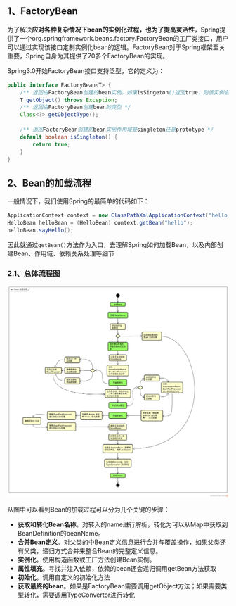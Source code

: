 ## 1、FactoryBean

为了解决**应对各种复杂情况下bean的实例化过程，也为了提高灵活性**，Spring提供了一个org.springframework.beans.factory.FactoryBean的工厂类接口，用户可以通过实现该接口定制实例化bean的逻辑。FactoryBean对于Spring框架至关重要，Spring自身为其提供了70多个FactoryBean的实现。

Spring3.0开始FactoryBean接口支持泛型，它的定义为：

```java
public interface FactoryBean<T> {
	/** 返回由FactoryBean创建的bean实例，如果isSingeton()返回true，则该实例会被放入到Spring容器的单实力池中 */
	T getObject() throws Exception;
	/** 返回由FactoryBean创建bean的类型 */
	Class<?> getObjectType();

	/** 返回FactoryBean创建的bean实例作用域是singleton还是prototype */
	default boolean isSingleton() {
		return true;
	}
}
```



## 2、Bean的加载流程

一般情况下，我们使用Spring的最简单的代码如下：

```java
ApplicationContext context = new ClassPathXmlApplicationContext("hello.xml");
HelloBean helloBean = (HelloBean) context.getBean("hello");
helloBean.sayHello();
```

因此就通过`getBean()`方法作为入口，去理解Spring如何加载Bean，以及内部创建Bean、作用域、依赖关系处理等细节

### 2.1、总体流程图

![img](.images/460263-74d88a767a80843a.png)

从图中可以看到Bean的加载过程可以分为几个关键的步骤：

- **获取和转化Bean名称**。对转入的name进行解析，转化为可以从Map中获取到BeanDefinition的beanName。
- **合并Bean定义**。对父类的中Bean定义信息进行合并与覆盖操作，如果父类还有父类，递归方式合并来整合Bean的完整定义信息。
- **实例化**。使用构造函数或工厂方法创建Bean实例。
- **属性填充**。寻找并注入依赖，依赖的bean还会递归调用getBean方法获取
- **初始化**。调用自定义的初始化方法
- **获取最终的bean**。如果是FactoryBean需要调用getObject方法；如果需要类型转化，需要调用TypeConvertor进行转化

### 





